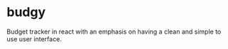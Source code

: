 # budgy
 Budget tracker in react with an emphasis on having a clean and simple to use user interface.
